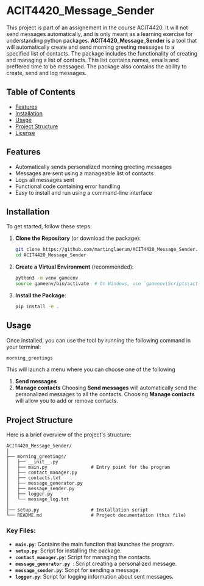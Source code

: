 # ACIT4420_Message_Sender

This project is part of an assignement in the course ACIT4420. It will not send messages automatically, and is only meant as a learning exercise for understanding python packages. **ACIT4420_Message_Sender** is a tool that will automatically create and send morning greeting messages to a specified list of contacts. The package includes the functionality of creating and managing a list of contacts. This list contains names, emails and preffered time to be messaged. The package also contains the ability to create, send and log messages.

## Table of Contents
- [Features](#features)
- [Installation](#installation)
- [Usage](#usage)
- [Project Structure](#project-structure)
- [License](#license)
## Features
- Automatically sends personalized morning greeting messages
- Messages are sent using a manageable list of contacts
- Logs all messages sent
- Functional code containing error handling
- Easy to install and run using a command-line interface
## Installation
To get started, follow these steps:
1. **Clone the Repository** (or download the package):
   ```bash
   git clone https://github.com/martinglaerum/ACIT4420_Message_Sender.git
   cd ACIT4420_Message_Sender
   ```
2. **Create a Virtual Environment** (recommended):
   ```bash
   python3 -m venv gameenv
   source gameenv/bin/activate  # On Windows, use `gameenv\Scripts\activate`
   ```
3. **Install the Package**:
   ```bash
   pip install -e .
   ```
## Usage
Once installed, you can use the tool by running the following command in your terminal:
```bash
morning_greetings
```
This will launch a menu where you can choose one of the following
1. **Send messages**
2. **Manage contacts**
Choosing **Send messages** will automatically send the personalized messages to all the contacts. Choosing **Manage contacts** will allow you to add or remove contacts.
## Project Structure
Here is a brief overview of the project's structure:
```
ACIT4420_Message_Sender/
│
├── morning_greetings/
│   ├── __init__.py
│   ├── main.py                # Entry point for the program
│   ├── contact_manager.py
│   ├── contacts.txt
│   ├── message_generator.py 
│   ├── message_sender.py 
│   ├── logger.py 
│   └── message_log.txt
│
├── setup.py                   # Installation script
└── README.md                  # Project documentation (this file)
```
### Key Files:
- **`main.py`**: Contains the main function that launches the program.
- **`setup.py`**: Script for installing the package.
- **`contact_manager.py`**: Script for managing the contacts.
- **`message_generator.py `**: Script creating a personalized message.
- **`message_sender.py`**: Script for sending a message.
- **`logger.py`**: Script for logging information about sent messages.

